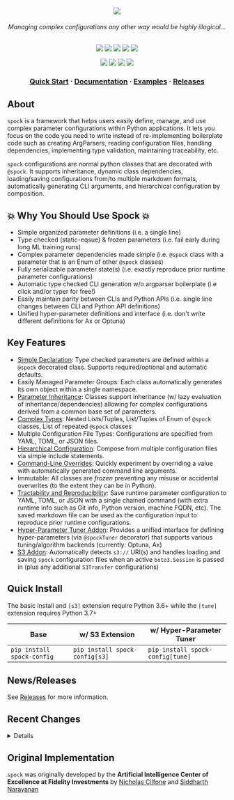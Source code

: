 <html>
<h1 align="center">
    <a href="https://fidelity.github.io/spock/"><img src="https://raw.githubusercontent.com/fidelity/spock/master/resources/images/logo.png"/></a>
    <h6 align="center">Managing complex configurations any other way would be highly illogical...</h6>
</h1>

<p align="center">
  <a href="https://opensource.org/licenses/Apache-2.0"><img src="https://img.shields.io/badge/License-Apache%202.0-9cf"/></a>
  <a href="https://bestpractices.coreinfrastructure.org/projects/5551"><img src="https://bestpractices.coreinfrastructure.org/projects/5551/badge"/></a>
  <a><img src="https://github.com/fidelity/spock/workflows/pytest/badge.svg?branch=master"/></a>
<a href="https://coveralls.io/github/fidelity/spock?branch=master"><img src="https://coveralls.io/repos/github/fidelity/spock/badge.svg?branch=master"/></a>
  <a><img src="https://github.com/fidelity/spock/workflows/docs/badge.svg"/></a>
</p>

<p align="center">
  <a><img src="https://img.shields.io/badge/python-3.6+-informational.svg"/></a>
  <a href="https://github.com/psf/black"><img src="https://img.shields.io/badge/code%20style-black-000000.svg"/></a>
  <a href="https://badge.fury.io/py/spock-config"><img src="https://badge.fury.io/py/spock-config.svg"/></a>
  <a href="https://pepy.tech/badge/spock-config"><img src="https://static.pepy.tech/personalized-badge/spock-config?period=total&units=international_system&left_color=grey&right_color=orange&left_text=Downloads"/></a>
</p>
  
<h3 align="center">
  <a href="https://fidelity.github.io/spock/Quick-Start">Quick Start</a>
  <span> · </span>
  <a href="https://fidelity.github.io/spock/">Documentation</a>
  <span> · </span>
  <a href="https://github.com/fidelity/spock/blob/master/examples">Examples</a>
  <span> · </span>
  <a href="https://github.com/fidelity/spock/releases">Releases</a>
</h3>
  
</html>

## About

`spock` is a framework that helps users easily define, manage, and use complex parameter configurations within Python 
applications. It lets you focus on the code you need to write instead of re-implementing boilerplate code such as
creating ArgParsers, reading configuration files, handling dependencies, implementing type validation, 
maintaining traceability, etc.

`spock` configurations are normal python classes that are decorated with `@spock`. It supports 
inheritance, dynamic class dependencies, loading/saving configurations from/to multiple markdown formats, automatically 
generating CLI arguments, and hierarchical configuration by composition.

## 💥 Why You Should Use Spock 💥 

* Simple organized parameter definitions (i.e. a single line)
* Type checked (static-eqsue) & frozen parameters (i.e. fail early during long ML training runs)
* Complex parameter dependencies made simple (i.e. `@spock` class with a parameter that is an Enum of other 
`@spock` classes)
* Fully serializable parameter state(s) (i.e. exactly reproduce prior runtime parameter configurations)
* Automatic type checked CLI generation w/o argparser boilerplate (i.e click and/or typer for free!)
* Easily maintain parity between CLIs and Python APIs (i.e. single line changes between CLI and Python API definitions)
* Unified hyper-parameter definitions and interface (i.e. don't write different definitions for Ax or Optuna)

## Key Features

* [Simple Declaration](https://fidelity.github.io/spock/basics/Define): Type checked parameters are 
  defined within a `@spock` decorated class. Supports required/optional and automatic defaults.
* Easily Managed Parameter Groups: Each class automatically generates its own object within a single namespace.
* [Parameter Inheritance](https://fidelity.github.io/spock/advanced_features/Inheritance): Classes support 
  inheritance (w/ lazy evaluation of inheritance/dependencies) allowing for complex configurations derived from 
  a common base set of parameters.
* [Complex Types](https://fidelity.github.io/spock/advanced_features/Advanced-Types/): Nested Lists/Tuples, 
  List/Tuples of Enum of `@spock` classes, List of repeated `@spock` classes
* Multiple Configuration File Types: Configurations are specified from YAML, TOML, or JSON files.
* [Hierarchical Configuration](https://fidelity.github.io/spock/advanced_features/Composition/): Compose from 
  multiple configuration files via simple include statements.
* [Command-Line Overrides](https://fidelity.github.io/spock/advanced_features/Command-Line-Overrides/): Quickly 
  experiment by overriding a value with automatically generated command line arguments.
* Immutable: All classes are *frozen* preventing any misuse or accidental overwrites (to the extent they can be in 
  Python).
* [Tractability and Reproducibility](https://fidelity.github.io/spock/basics/Saving): Save runtime 
  parameter configuration to YAML, TOML, or JSON with a single chained command (with extra runtime info such as Git info, 
  Python version, machine FQDN, etc). The saved markdown file can be used as the configuration input to reproduce 
  prior runtime configurations.
* [Hyper-Parameter Tuner Addon](https://fidelity.github.io/spock/addons/tuner/About): Provides a unified
  interface for defining hyper-parameters (via `@spockTuner` decorator) that supports various tuning/algorithm 
  backends (currently: Optuna, Ax)
* [S3 Addon](https://fidelity.github.io/spock/addons/S3): Automatically detects `s3://` URI(s) and handles loading 
  and saving `spock` configuration files when an active `boto3.Session` is passed in (plus any additional 
  `S3Transfer` configurations)

## Quick Install

The basic install and `[s3]` extension require Python 3.6+ while the `[tune]` extension requires Python 3.7+

| Base | w/ S3 Extension | w/ Hyper-Parameter Tuner |
|------|-----------------|--------------------------|
| `pip install spock-config` | `pip install spock-config[s3]` | `pip install spock-config[tune]` |

## News/Releases

See [Releases](https://github.com/fidelity/spock/releases) for more information.

<html>
<h2 id="features"> 
  Recent Changes
</h2>
</html>

<details>

#### January 26th, 2022
* Added `evolve` support to the underlying `SpockBuilder` class. This provides functionality similar to the underlying
attrs library ([attrs.evolve](https://www.attrs.org/en/stable/api.html#attrs.evolve)). `evolve()` creates a new 
`Spockspace` instance based on differences between the underlying declared state and any passed in instantiated 
`@spock` decorated classes.

#### January 18th, 2022
* Support for lazy evaluation: (1) inherited classes do not need to be `@spock` decorated, (2) dependencies/references 
between `spock` classes can be lazily handled thus preventing the need for every `@spock` decorated classes to be 
passed into `*args` within the main `SpockBuilder` API
* Updated main API interface for better top-level imports (backwards compatible): `ConfigArgBuilder`->`SpockBuilder`
* Added stubs to the underlying decorator that should help with type hinting in VSCode (pylance/pyright)

#### December 14, 2021
* Refactored the backend to better handle nested dependencies (and for clarity)
* Refactored the docs to use Docusaurus

#### August 17, 2021
* Added hyper-parameter tuning backend support for Ax via Service API
</details>

## Original Implementation

`spock` was originally developed by the **Artificial Intelligence Center of Excellence at Fidelity Investments** by [Nicholas Cilfone](https://github.com/ncilfone) and [Siddharth Narayanan](https://github.com/sidnarayanan)



